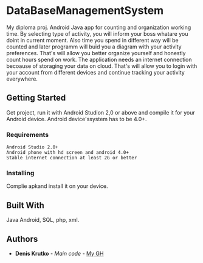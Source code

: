 # DataBaseManagementSystem

My diploma proj. Android Java app for counting and organization working time. 
By selecting type of activity, you will inform your boss whatare you doint in current moment. 
Also time you spend in different way will be counted and later programm will buid you a diagram with your activity preferences. 
That's will allow you better organize yourself and honestly count hours spend on work.
The application needs an internet connection becoause of storaging your data on cloud. 
That's will allow you to login with your account from different devices and continue tracking your activity everywhere.

## Getting Started

Get project, run it with Android Studion 2,0 or above and compile it for your Android device. Android device'ssystem has to be 4.0+.

### Requirements
```
Android Studio 2.0+
Android phone with hd screen and android 4.0+
Stable internet connection at least 2G or better

```

### Installing

Complie apkand install it on your device.

## Built With

Java Android, SQL, php, xml.

## Authors

* **Denis Krutko** - *Main code* - [My GH](https://github.com/AwesomeFlax)
